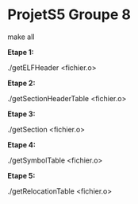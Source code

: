 # ProjetS5 Groupe 8

make all

**Etape 1:**

./getELFHeader <fichier.o>


**Etape 2:**

./getSectionHeaderTable <fichier.o>


**Etape 3:**

./getSection <fichier.o>


**Etape 4:**

./getSymbolTable <numero ou nom de section> <fichier.o>


**Etape 5:**

./getRelocationTable <fichier.o>
